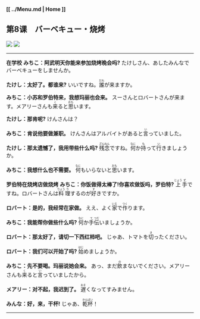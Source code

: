 **[[ ../Menu.md | Home ]]**
## 第8课　バーベキュー・烧烤
![](src/08-1.PNG)
![](src/08-2.PNG)

---

**在学校**
**みちこ：阿武明天你能来参加烧烤晚会吗?**
たけしさん、あしたみんなでバーベキューをしませんか。

**たけし：太好了。都谁来?**
いいですね。<ruby>誰<rp>(</rp><rt>だれ</rt><rp>)</rp></ruby>が来ますか。

**みちこ：小苏和罗伯特来，我想玛丽也会来。**
スーさんとロバートさんが来ます。メアリーさんも<ruby>来<rp>(</rp><rt>く</rt><rp>)</rp></ruby>ると<ruby>思<rp>(</rp><rt>おも</rt><rp>)</rp></ruby>います。

**たけし：那肯呢?**
けんさんは？

**みちこ：肯说他要做兼职。**
けんさんはアルバイトがあると<ruby>言<rp>(</rp><rt>い</rt><rp>)</rp></ruby>っていました。

**たけし：那太遗憾了，我用带些什么吗?**
<ruby>残<rp>(</rp><rt>ざん</rt><rp>)</rp></ruby><ruby>念<rp>(</rp><rt>ねん</rt><rp>)</rp></ruby>ですね。<ruby>何<rp>(</rp><rt>なに</rt><rp>)</rp></ruby>か<ruby>持<rp>(</rp><rt>も</rt><rp>)</rp></ruby>って<ruby>行<rp>(</rp><rt>い</rt><rp>)</rp></ruby>きましょうか。

**みちこ：我想什么也不需要。**
<ruby>何<rp>(</rp><rt>なに</rt><rp>)</rp></ruby>もいらないと<ruby>思<rp>(</rp><rt>おも</rt><rp>)</rp></ruby>います。

**罗伯特在烧烤店做烧烤**
**みちこ：你饭做得太棒了!你喜欢做饭吗，罗伯特?**
<ruby>上<rp>(</rp><rt>じょう</rt><rp>)</rp></ruby><ruby>手<rp>(</rp><rt>ず</rt><rp>)</rp></ruby>ですね。ロバートさんは<ruby>料<rp>(</rp><rt>りょう</rt><rp>)</rp></ruby><ruby>理<rp>(</rp><rt>り</rt><rp>)</rp></ruby>するのが<ruby>好<rp>(</rp><rt>す</rt><rp>)</rp></ruby>きですか。

**ロバート：是的，我经常在家做。**
ええ、よく<ruby>家<rp>(</rp><rt>いえ</rt><rp>)</rp></ruby>で<ruby>作<rp>(</rp><rt>つく</rt><rp>)</rp></ruby>ります。

**みちこ：我能帮你做些什么吗?**
<ruby>何<rp>(</rp><rt>なに</rt><rp>)</rp></ruby>か<ruby>手<rp>(</rp><rt>て</rt><rp>)</rp></ruby><ruby>伝<rp>(</rp><rt>つだ</rt><rp>)</rp></ruby>いましょうか。

**ロバート：那太好了，请切一下西红柿吧。**
じゃあ、トマトを<ruby>切<rp>(</rp><rt>き</rt><rp>)</rp></ruby>ったください。

**ロバート：我们可以开始了吗?**
<ruby>始<rp>(</rp><rt>はじ</rt><rp>)</rp></ruby>めましょうか。

**みちこ：先不要喝。玛丽说她会来。**
あっ、まだ<ruby>飲<rp>(</rp><rt>の</rt><rp>)</rp></ruby>まないでください。メアリーさんも<ruby>来<rp>(</rp><rt>く</rt><rp>)</rp></ruby>ると<ruby>言<rp>(</rp><rt>い</rt><rp>)</rp></ruby>っていましたから。

**メアリー：对不起，我迟到了。**
<ruby>遅<rp>(</rp><rt>おそ</rt><rp>)</rp></ruby>くなってすみません。

**みんな：好，来，干杯!**
じゃあ、<ruby>乾<rp>(</rp><rt>かん</rt><rp>)</rp></ruby><ruby>杯<rp>(</rp><rt>ぱい</rt><rp>)</rp></ruby>！

---
